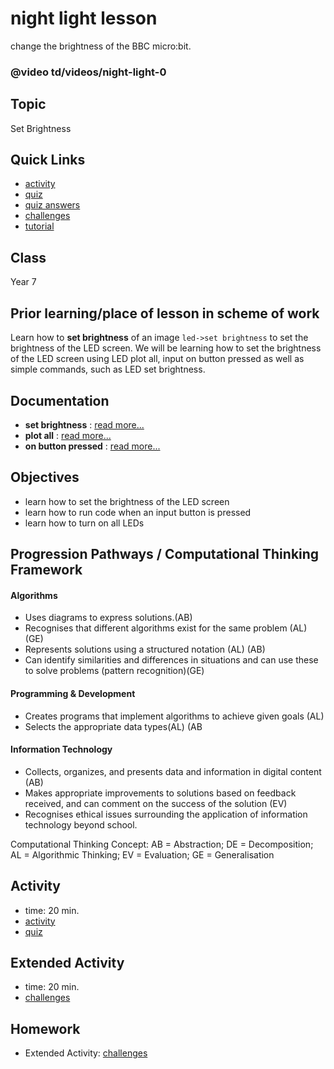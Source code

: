 # night light lesson

change the brightness of the BBC micro:bit.

### @video td/videos/night-light-0

## Topic

Set Brightness

## Quick Links

* [activity](/lessons/night-light/activity)
* [quiz](/lessons/night-light/quiz)
* [quiz answers](/lessons/night-light/quiz-answers)
* [challenges](/lessons/night-light/challenges)
* [tutorial](/lessons/night-light/tutorial)

## Class

Year 7

## Prior learning/place of lesson in scheme of work

Learn how to **set brightness** of an image `led->set brightness` to set the brightness of the LED screen. We will be learning how to set the brightness of the LED screen using LED plot all, input on button pressed as well as simple commands, such as LED set brightness.

## Documentation

* **set brightness** : [read more...](/reference/led/set-brightness)
* **plot all** : [read more...](/reference/led/plot-all)
* **on button pressed** : [read more...](/reference/input/on-button-pressed)

## Objectives

* learn how to set the brightness of the LED screen
* learn how to run code when an input button is pressed
* learn how to turn on all LEDs

## Progression Pathways / Computational Thinking Framework

#### Algorithms

* Uses diagrams to express solutions.(AB)
* Recognises that different algorithms exist for the same problem (AL) (GE)
* Represents solutions using a structured notation (AL) (AB)
*  Can identify similarities and differences in situations and can use these to solve problems (pattern recognition)(GE)

#### Programming & Development

* Creates programs that implement algorithms to achieve given goals (AL)
* Selects the appropriate data types(AL) (AB

#### Information Technology

* Collects, organizes, and presents data and information in digital content (AB)
* Makes appropriate improvements to solutions based on feedback received, and can comment on the success of the solution (EV)
* Recognises ethical issues surrounding the application of information technology beyond school.

Computational Thinking Concept: AB = Abstraction; DE = Decomposition; AL = Algorithmic Thinking; EV = Evaluation; GE = Generalisation

## Activity

* time: 20 min.
* [activity](/lessons/night-light/activity)
* [quiz](/lessons/night-light/quiz)

## Extended Activity

* time: 20 min.
* [challenges](/lessons/night-light/challenges)

## Homework

* Extended Activity: [challenges](/lessons/night-light/challenges)

